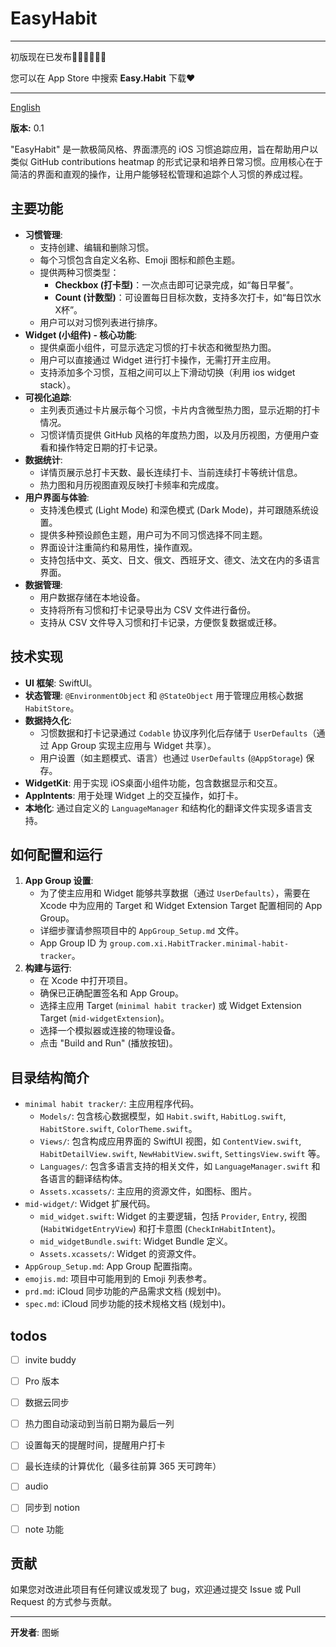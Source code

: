 # EasyHabit

---
初版现在已发布🎉🎉🎉🥳🥳🥳 

您可以在 App Store 中搜索 **Easy.Habit** 下载❤️

---

[English](https://github.com/cherishh/minimal-habit-tracker/blob/main/readme.md)

**版本:** 0.1 

"EasyHabit" 是一款极简风格、界面漂亮的 iOS 习惯追踪应用，旨在帮助用户以类似 GitHub contributions heatmap 的形式记录和培养日常习惯。应用核心在于简洁的界面和直观的操作，让用户能够轻松管理和追踪个人习惯的养成过程。

## 主要功能

* **习惯管理**:
    * 支持创建、编辑和删除习惯。
    * 每个习惯包含自定义名称、Emoji 图标和颜色主题。
    * 提供两种习惯类型：
        * **Checkbox (打卡型)**：一次点击即可记录完成，如“每日早餐”。
        * **Count (计数型)**：可设置每日目标次数，支持多次打卡，如“每日饮水X杯”。
    * 用户可以对习惯列表进行排序。
* **Widget (小组件) - 核心功能**:
    * 提供桌面小组件，可显示选定习惯的打卡状态和微型热力图。
    * 用户可以直接通过 Widget 进行打卡操作，无需打开主应用。
    * 支持添加多个习惯，互相之间可以上下滑动切换（利用 ios widget stack）。
* **可视化追踪**:
    * 主列表页通过卡片展示每个习惯，卡片内含微型热力图，显示近期的打卡情况。
    * 习惯详情页提供 GitHub 风格的年度热力图，以及月历视图，方便用户查看和操作特定日期的打卡记录。
* **数据统计**:
    * 详情页展示总打卡天数、最长连续打卡、当前连续打卡等统计信息。
    * 热力图和月历视图直观反映打卡频率和完成度。
* **用户界面与体验**:
    * 支持浅色模式 (Light Mode) 和深色模式 (Dark Mode)，并可跟随系统设置。
    * 提供多种预设颜色主题，用户可为不同习惯选择不同主题。
    * 界面设计注重简约和易用性，操作直观。
    * 支持包括中文、英文、日文、俄文、西班牙文、德文、法文在内的多语言界面。
* **数据管理**:
    * 用户数据存储在本地设备。
    * 支持将所有习惯和打卡记录导出为 CSV 文件进行备份。
    * 支持从 CSV 文件导入习惯和打卡记录，方便恢复数据或迁移。

## 技术实现

* **UI 框架**: SwiftUI。
* **状态管理**: `@EnvironmentObject` 和 `@StateObject` 用于管理应用核心数据 `HabitStore`。
* **数据持久化**:
    * 习惯数据和打卡记录通过 `Codable` 协议序列化后存储于 `UserDefaults`（通过 App Group 实现主应用与 Widget 共享）。
    * 用户设置（如主题模式、语言）也通过 `UserDefaults` (`@AppStorage`) 保存。
* **WidgetKit**: 用于实现 iOS桌面小组件功能，包含数据显示和交互。
* **AppIntents**: 用于处理 Widget 上的交互操作，如打卡。
* **本地化**: 通过自定义的 `LanguageManager` 和结构化的翻译文件实现多语言支持。

## 如何配置和运行

1.  **App Group 设置**:
    * 为了使主应用和 Widget 能够共享数据（通过 `UserDefaults`），需要在 Xcode 中为应用的 Target 和 Widget Extension Target 配置相同的 App Group。
    * 详细步骤请参照项目中的 `AppGroup_Setup.md` 文件。
    * App Group ID 为 `group.com.xi.HabitTracker.minimal-habit-tracker`。
2.  **构建与运行**:
    * 在 Xcode 中打开项目。
    * 确保已正确配置签名和 App Group。
    * 选择主应用 Target (`minimal habit tracker`) 或 Widget Extension Target (`mid-widgetExtension`)。
    * 选择一个模拟器或连接的物理设备。
    * 点击 "Build and Run" (播放按钮)。

## 目录结构简介

* `minimal habit tracker/`: 主应用程序代码。
    * `Models/`: 包含核心数据模型，如 `Habit.swift`, `HabitLog.swift`, `HabitStore.swift`, `ColorTheme.swift`。
    * `Views/`: 包含构成应用界面的 SwiftUI 视图，如 `ContentView.swift`, `HabitDetailView.swift`, `NewHabitView.swift`, `SettingsView.swift` 等。
    * `Languages/`: 包含多语言支持的相关文件，如 `LanguageManager.swift` 和各语言的翻译结构体。
    * `Assets.xcassets/`: 主应用的资源文件，如图标、图片。
* `mid-widget/`: Widget 扩展代码。
    * `mid_widget.swift`: Widget 的主要逻辑，包括 `Provider`, `Entry`, 视图 (`HabitWidgetEntryView`) 和打卡意图 (`CheckInHabitIntent`)。
    * `mid_widgetBundle.swift`: Widget Bundle 定义。
    * `Assets.xcassets/`: Widget 的资源文件。
* `AppGroup_Setup.md`: App Group 配置指南。
* `emojis.md`: 项目中可能用到的 Emoji 列表参考。
* `prd.md`: iCloud 同步功能的产品需求文档 (规划中)。
* `spec.md`: iCloud 同步功能的技术规格文档 (规划中)。

## todos
- [ ] invite buddy
- [ ] Pro 版本
- [ ] 数据云同步
- [ ] 热力图自动滚动到当前日期为最后一列
- [ ] 设置每天的提醒时间，提醒用户打卡
- [ ] 最长连续的计算优化（最多往前算 365 天可跨年）
- [ ] audio 
- [ ] 同步到 notion
- [ ] note 功能


## 贡献

如果您对改进此项目有任何建议或发现了 bug，欢迎通过提交 Issue 或 Pull Request 的方式参与贡献。

---

**开发者**: 图蜥



